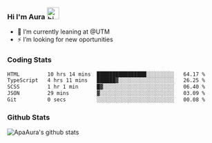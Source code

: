 ### Hi I'm Aura <img src="https://user-images.githubusercontent.com/1303154/88677602-1635ba80-d120-11ea-84d8-d263ba5fc3c0.gif" width="28px" alt="hi">

- 🔭 I’m currently leaning at @UTM
- ⚡ I’m looking for new oportunities


### Coding Stats

<!--START_SECTION:waka-->

```txt
HTML         10 hrs 14 mins  ████████████████░░░░░░░░░   64.17 %
TypeScript   4 hrs 11 mins   ██████▓░░░░░░░░░░░░░░░░░░   26.25 %
SCSS         1 hr 1 min      █▓░░░░░░░░░░░░░░░░░░░░░░░   06.40 %
JSON         29 mins         ▓░░░░░░░░░░░░░░░░░░░░░░░░   03.09 %
Git          0 secs          ░░░░░░░░░░░░░░░░░░░░░░░░░   00.08 %
```

<!--END_SECTION:waka-->

### Github Stats

![ApaAura's github stats](https://github-readme-stats.vercel.app/api?username=ApaAura&count_private=true&theme=tokyonight&hide=contribs,prs)
